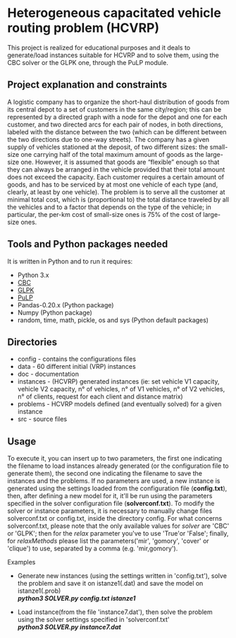 # Heterogeneous capacitated vehicle routing problem (HCVRP) #

This project is realized for educational purposes and it deals to generate/load instances suitable for HCVRP and to solve them, using the CBC solver or the GLPK one, through the PuLP module.

## Project explanation and constraints ##
A logistic company has to organize the short-haul distribution of goods from its central depot to a set of customers in the same city/region; this can be represented by a directed graph with a node for the depot and one for each customer, and two directed arcs for each pair of nodes, in both directions, labeled with the distance between the two (which can be different between the two directions due to one-way streets). The company has a given supply of vehicles stationed at the deposit, of two different sizes: the small-size one carrying half of the total maximum amount of goods as the large-size one. However, it is assumed that goods are “flexible” enough so that they can always be arranged in the vehicle provided that their total amount does not exceed the capacity. Each customer requires a certain amount of goods, and has to be serviced by at most one vehicle of each type (and, clearly, at least by one vehicle). The problem is to serve all the customer at minimal total cost, which is (proportional to) the total distance traveled by all the vehicles and to a factor that depends on the type of the vehicle; in particular, the per-km cost of small-size ones is 75% of the cost of large-size ones.

## Tools and Python packages needed ##
It is written in Python and to run it requires:
* Python 3.x
* [CBC](https://projects.coin-or.org/Cbc)
* [GLPK](https://www.gnu.org/software/glpk)
* [PuLP](https://pythonhosted.org/PuLP)
* Pandas-0.20.x (Python package)
* Numpy (Python package)
* random, time, math, pickle, os and sys (Python default packages)


## Directories ##

* config - contains the configurations files
* data - 60 different initial (VRP) instances
* doc - documentation
* instances - (HCVRP) generated instances (ie: set vehicle V1 capacity, vehicle V2 capacity, n° of vehicles, n° of V1 vehicles, n° of V2 vehicles, n° of clients, request for each client and distance matrix)
* problems - HCVRP models defined (and eventually solved) for a given instance
* src - source files


## Usage ##

To execute it, you can insert up to two parameters, the first one indicating the filename to load instances already generated (or the configuration file to generate them), the second one indicating the filename to save the instances and the problems.
If no parameters are used, a new instance is generated using the settings loaded from the configuration file (<b>config.txt</b>), then, after defining a new model for it, it'll be run using the parameters specified in the solver configuration file (<b>solverconf.txt</b>).
To modify the solver or instance parameters, it is necessary to manually change files solverconf.txt or config.txt, inside the directory config.
For what concerns solverconf.txt, please note that the only available values for <i>solver</i> are 'CBC' or 'GLPK'; then for the <i>relax</i> parameter you've to use 'True'or 'False'; finally, for <i>relaxMethods</i> please list the parameters('mir', 'gomory', 'cover' or 'clique') to use, separated by a comma (e.g. 'mir,gomory').

Examples

* Generate new instances (using the settings written in 'config.txt'), solve the problem and save it on istanze1(.dat) and save the model on istanze1(.prob)
  <br><b><i>python3 SOLVER.py config.txt istanze1 </i></b>

* Load instance(from the file 'instance7.dat'), then solve the problem using the solver settings specified in 'solverconf.txt'
  <br><b><i> python3 SOLVER.py instance7.dat </i></b>

